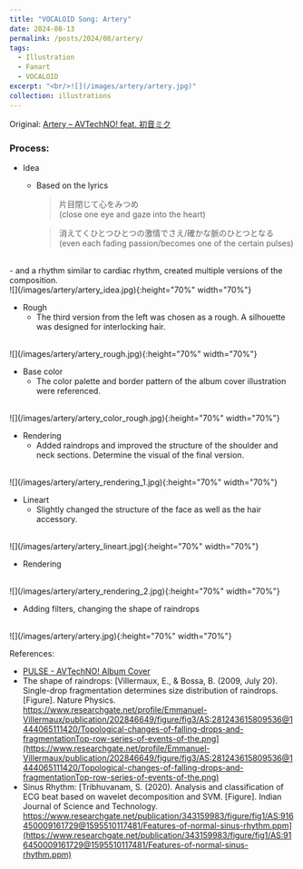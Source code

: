```yaml
---
title: "VOCALOID Song: Artery"
date: 2024-08-13
permalink: /posts/2024/08/artery/
tags:
  - Illustration
  - Fanart
  - VOCALOID
excerpt: "<br/>![](/images/artery/artery.jpg)"
collection: illustrations
---
```


Original: [Artery – AVTechNO! feat. 初音ミク](https://www.youtube.com/watch?v=KrUbkWj4atk)

### Process: 

* Idea
    - Based on the lyrics
        >片目閉じて心をみつめ<br>(close one eye and gaze into the heart)

        >消えてくひとつひとつの激情でさえ/確かな脈のひとつとなる<br>(even each fading passion/becomes one of the certain pulses)
<br>
    - and a rhythm similar to cardiac rhythm, created multiple versions of the composition.
<br>
![](/images/artery/artery_idea.jpg){:height="70%" width="70%"}

* Rough
    - The third version from the left was chosen as a rough. A silhouette was designed for interlocking hair.
<br>
![](/images/artery/artery_rough.jpg){:height="70%" width="70%"}

* Base color
    - The color palette and border pattern of the album cover illustration were referenced.
<br>
![](/images/artery/artery_color_rough.jpg){:height="70%" width="70%"}

* Rendering
    - Added raindrops and improved the structure of the shoulder and neck sections. Determine the visual of the final version.
<br>
![](/images/artery/artery_rendering_1.jpg){:height="70%" width="70%"}

* Lineart
    - Slightly changed the structure of the face as well as the hair accessory.
<br>
![](/images/artery/artery_lineart.jpg){:height="70%" width="70%"}

* Rendering
<br>
![](/images/artery/artery_rendering_2.jpg){:height="70%" width="70%"}

* Adding filters, changing the shape of raindrops
<br>
![](/images/artery/artery.jpg){:height="70%" width="70%"}


References:
- [PULSE - AVTechNO! Album Cover](https://ototoy.jp/_/default/p/59996)
- The shape of raindrops: [Villermaux, E., & Bossa, B. (2009, July 20). Single-drop fragmentation determines size distribution of raindrops. [Figure]. Nature Physics. https://www.researchgate.net/profile/Emmanuel-Villermaux/publication/202846649/figure/fig3/AS:281243615809536@1444065111420/Topological-changes-of-falling-drops-and-fragmentationTop-row-series-of-events-of-the.png](https://www.researchgate.net/profile/Emmanuel-Villermaux/publication/202846649/figure/fig3/AS:281243615809536@1444065111420/Topological-changes-of-falling-drops-and-fragmentationTop-row-series-of-events-of-the.png)
- Sinus Rhythm: [Tribhuvanam, S. (2020). Analysis and classification of ECG beat based on wavelet decomposition and SVM. [Figure]. Indian Journal of Science and Technology. https://www.researchgate.net/publication/343159983/figure/fig1/AS:916450009161729@1595510117481/Features-of-normal-sinus-rhythm.ppm](https://www.researchgate.net/publication/343159983/figure/fig1/AS:916450009161729@1595510117481/Features-of-normal-sinus-rhythm.ppm)